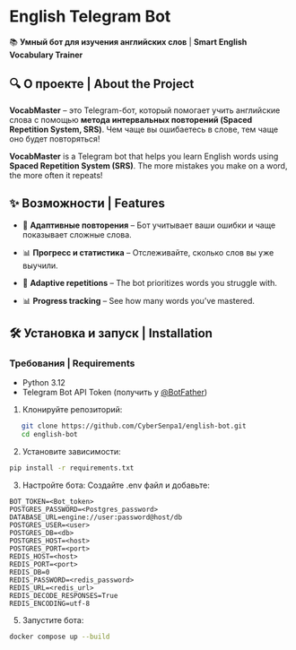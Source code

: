 # English Telegram Bot  

📚 **Умный бот для изучения английских слов** | **Smart English Vocabulary Trainer**  

## 🔍 О проекте | About the Project  

**VocabMaster** – это Telegram-бот, который помогает учить английские слова с помощью **метода интервальных повторений (Spaced Repetition System, SRS)**. Чем чаще вы ошибаетесь в слове, тем чаще оно будет повторяться!  

**VocabMaster** is a Telegram bot that helps you learn English words using **Spaced Repetition System (SRS)**. The more mistakes you make on a word, the more often it repeats!  

## ✨ Возможности | Features  

- 📌 **Адаптивные повторения** – Бот учитывает ваши ошибки и чаще показывает сложные слова.  
- 📊 **Прогресс и статистика** – Отслеживайте, сколько слов вы уже выучили.  

- 📌 **Adaptive repetitions** – The bot prioritizes words you struggle with.  
- 📊 **Progress tracking** – See how many words you’ve mastered.   

## 🛠 Установка и запуск | Installation  

### Требования | Requirements  
- Python 3.12  
- Telegram Bot API Token (получить у [@BotFather](https://t.me/BotFather))  

1. Клонируйте репозиторий:  
```bash
   git clone https://github.com/CyberSenpa1/english-bot.git
   cd english-bot
```

2. Установите зависимости:
```bash
pip install -r requirements.txt
```

3. Настройте бота:
  Создайте .env файл и добавьте:
```
BOT_TOKEN=<Bot_token>
POSTGRES_PASSWORD=<Postgres_password>
DATABASE_URL=engine://user:password@host/db
POSTGRES_USER=<user>
POSTGRES_DB=<db>
POSTGRES_HOST=<host>
POSTGRES_PORT=<port>
REDIS_HOST=<host>
REDIS_PORT=<port>
REDIS_DB=0
REDIS_PASSWORD=<redis_password>
REDIS_URL=<redis_url>
REDIS_DECODE_RESPONSES=True
REDIS_ENCODING=utf-8
```

5. Запустите бота:
```bash
docker compose up --build
```
